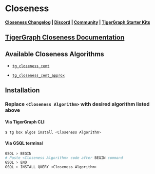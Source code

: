 
# Closeness

#### [Closeness Changelog](https://github.com/karimsaraipour/gsql-graph-algorithms/blob/master/algorithms/Centrality/closeness/CHANGELOG.md) | [Discord](https://discord.gg/vFbmPyvJJN) | [Community](https://community.tigergraph.com) | [TigerGraph Starter Kits](https://github.com/zrougamed/TigerGraph-Starter-Kits-Parser)

## [TigerGraph Closeness Documentation](https://docs.tigergraph.com/tigergraph-platform-overview/graph-algorithm-library#closeness-centrality)

## Available Closeness Algorithms 

* [`tg_closeness_cent`](https://github.com/karimsaraipour/gsql-graph-algorithms/blob/master/algorithms/Centrality/closeness/tg_closeness_cent.gsql)

* [`tg_closeness_cent_approx`](https://github.com/karimsaraipour/gsql-graph-algorithms/blob/master/algorithms/Centrality/closeness/tg_closeness_cent_approx.gsql)

## Installation 

### Replace `<Closeness Algorithm>` with desired algorithm listed above 

#### Via TigerGraph CLI

```bash
$ tg box algos install <Closeness Algorithm>
```

#### Via GSQL terminal

```bash
GSQL > BEGIN
# Paste <Closeness Algorithm> code after BEGIN command
GSQL > END 
GSQL > INSTALL QUERY <Closeness Algorithm>
```